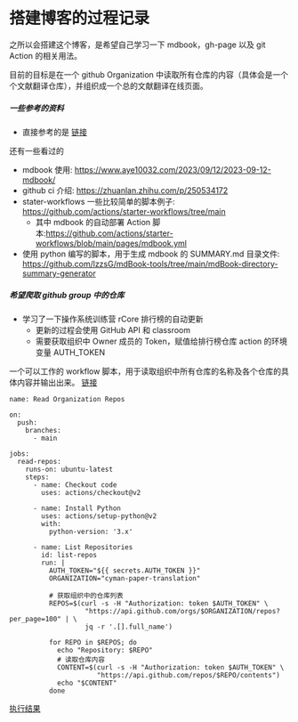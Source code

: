 # 搭建博客的过程记录

之所以会搭建这个博客，是希望自己学习一下 mdbook，gh-page 以及 git Action 的相关用法。

目前的目标是在一个 github Organization 中读取所有仓库的内容（具体会是一个个文献翻译仓库），并组织成一个总的文献翻译在线页面。

##### 一些参考的资料
+ 直接参考的是 [链接](https://navy-to-haijun.github.io/haijun-note/studying/%E5%9F%BA%E4%BA%8Emdbook%E5%92%8Cgithub-pages%E9%83%A8%E7%BD%B2%E4%B8%AA%E4%BA%BA%E7%BD%91%E7%AB%99.html) 

还有一些看过的
+ mdbook 使用: https://www.aye10032.com/2023/09/12/2023-09-12-mdbook/
+ github ci 介绍: https://zhuanlan.zhihu.com/p/250534172
+ stater-workflows 一些比较简单的脚本例子: https://github.com/actions/starter-workflows/tree/main
    + 其中 mdbook 的自动部署 Action 脚本:https://github.com/actions/starter-workflows/blob/main/pages/mdbook.yml
+ 使用 python 编写的脚本，用于生成 mdbook 的 SUMMARY.md 目录文件: https://github.com/lzzsG/mdBook-tools/tree/main/mdBook-directory-summary-generator


##### 希望爬取 github group 中的仓库
+ 学习了一下操作系统训练营 rCore 排行榜的自动更新
    + 更新的过程会使用 GitHub API 和 classroom 
    + 需要获取组织中 Owner 成员的 Token，赋值给排行榜仓库 action 的环境变量 AUTH_TOKEN

一个可以工作的 workflow 脚本，用于读取组织中所有仓库的名称及各个仓库的具体内容并输出出来。 [链接](https://github.com/cyman-paper-translation/main-page/blob/main/.github/workflows/build.yml)

```
name: Read Organization Repos

on:
  push:
    branches:
      - main  

jobs:
  read-repos:
    runs-on: ubuntu-latest
    steps:
      - name: Checkout code
        uses: actions/checkout@v2
      
      - name: Install Python
        uses: actions/setup-python@v2
        with:
          python-version: '3.x'

      - name: List Repositories
        id: list-repos
        run: |
          AUTH_TOKEN="${{ secrets.AUTH_TOKEN }}"
          ORGANIZATION="cyman-paper-translation"
          
          # 获取组织中的仓库列表
          REPOS=$(curl -s -H "Authorization: token $AUTH_TOKEN" \
                   "https://api.github.com/orgs/$ORGANIZATION/repos?per_page=100" | \
                   jq -r '.[].full_name')
          
          for REPO in $REPOS; do
            echo "Repository: $REPO"
            # 读取仓库内容
            CONTENT=$(curl -s -H "Authorization: token $AUTH_TOKEN" \
                      "https://api.github.com/repos/$REPO/contents")
            echo "$CONTENT"
          done
```

[执行结果](https://github.com/cyman-paper-translation/main-page/actions/runs/8751284950/job/24016562491#step:4:1)